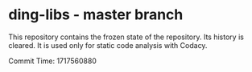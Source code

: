 # ding-libs - master branch

This repository contains the frozen state of the repository.
Its history is cleared. It is used only for static code
analysis with Codacy.

Commit Time: 1717560880